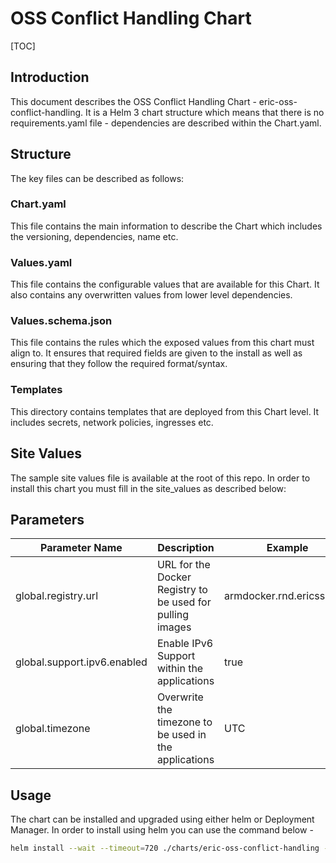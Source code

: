 # OSS Conflict Handling Chart

[TOC]

## Introduction
This document describes the OSS Conflict Handling Chart - eric-oss-conflict-handling.
It is a Helm 3 chart structure which means that there is no requirements.yaml file - dependencies are described within the Chart.yaml.

## Structure
The key files can be described as follows:
### Chart.yaml
This file contains the main information to describe the Chart which includes the versioning, dependencies, name etc.
### Values.yaml
This file contains the configurable values that are available for this Chart. It also contains any overwritten values from lower level dependencies.
### Values.schema.json
This file contains the rules which the exposed values from this chart must align to.
It ensures that required fields are given to the install as well as ensuring that they follow the required format/syntax.
### Templates
This directory contains templates that are deployed from this Chart level.
It includes secrets, network policies, ingresses etc.

## Site Values
The sample site values file is available at the root of this repo.
In order to install this chart you must fill in the site_values as described below:

## Parameters

| Parameter Name               | Description                                                                   | Example                     |
|------------------------------|-------------------------------------------------------------------------------|-----------------------------|
| global.registry.url          | URL for the Docker Registry to be used for pulling images                     | armdocker.rnd.ericsson.se   |
| global.support.ipv6.enabled  | Enable IPv6 Support within the applications                                   | true                        |
| global.timezone              | Overwrite the timezone to be used in the applications                         | UTC                         |

## Usage
The chart can be installed and upgraded using either helm or Deployment Manager.
In order to install using helm you can use the command below -

```bash
helm install --wait --timeout=720 ./charts/eric-oss-conflict-handling -f sample-site-values.yaml
```
